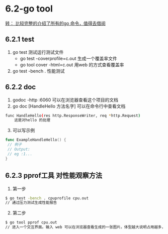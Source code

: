 # 6.2-go tool 
[转： 比较完整的介绍了所有的go 命令，值得去借阅](http://wiki.jikexueyuan.com/project/go-command-tutorial/0.12.html)
## 6.2.1 test  
1. go test 测试运行测试文件
    * go test -coverprofile=c.out 生成一个覆盖率文件
    * go tool cover -html=c.out 用web 的方式查看覆盖率
2. go test -bench . 性能测试


## 6.2.2 doc
1. godoc -http :6060 可以在浏览器查看这个项目的文档
2. go doc [HandleHello 方法名字] 可以在命令行中查看文档

```sh
func HandleHello(res http.ResponseWriter, req *http.Request)
    这是对hello 的处理
```
3. 可以写示例

```Go
func ExampleHandleHello() {
 // 例子
 // Output:
 // eg :1...
}
```
## 6.2.3 pprof工具 对性能观察方法
1. 第一步

```sh 
$ go test -bench . cpuprofile cpu.out 
// 通过压力测试生成性能报告
```
2. 第二步

```sh
$ go tool pprof cpu.out
// 进入一个交互界面。输入 web 可以在浏览器查看生成的一张图片。体型越大说明占用越多，这个时候可以考虑优化它
```

 

